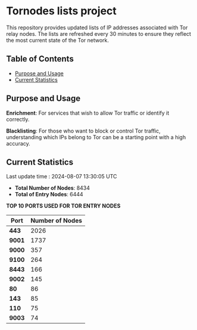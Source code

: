 # Tornodes lists project

This repository provides updated lists of IP addresses associated with Tor relay nodes. The lists are refreshed every 30 minutes to ensure they reflect the most current state of the Tor network.

## Table of Contents

- [Purpose and Usage](#purpose-and-usage)
- [Current Statistics](#current-statistics)


## Purpose and Usage

**Enrichment**: For services that wish to allow Tor traffic or identify it correctly.

**Blacklisting**: For those who want to block or control Tor traffic, understanding which IPs belong to Tor can be a starting point with a high accuracy.

## Current Statistics

Last update time : 2024-08-07 13:30:05 UTC

- **Total Number of Nodes**: 8434
- **Total of Entry Nodes**: 6444

**TOP 10 PORTS USED FOR TOR ENTRY NODES**

| **Port** | **Number of Nodes** |
|------|-----------------|
| **443**   | 2026  |
| **9001**   | 1737  |
| **9000**   | 357  |
| **9100**   | 264  |
| **8443**   | 166  |
| **9002**   | 145  |
| **80**   | 86  |
| **143**   | 85  |
| **110**   | 75  |
| **9003**   | 74  |

